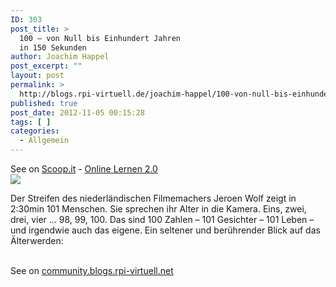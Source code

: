 ```yaml
---
ID: 303
post_title: >
  100 – von Null bis Einhundert Jahren
  in 150 Sekunden
author: Joachim Happel
post_excerpt: ""
layout: post
permalink: >
  http://blogs.rpi-virtuell.de/joachim-happel/100-von-null-bis-einhundert-jahren-in-150-sekunden/
published: true
post_date: 2012-11-05 00:15:28
tags: [ ]
categories:
  - Allgemein
---
```

See on <a href='http://www.scoop.it/t/online-lernen-2-0/p/3205090839/100-von-null-bis-einhundert-jahren-in-150-sekunden'>Scoop.it</a> - <a href='http://www.scoop.it/t/online-lernen-2-0'>Online Lernen 2.0</a><br /><a href='http://www.scoop.it/t/online-lernen-2-0/p/3205090839/100-von-null-bis-einhundert-jahren-in-150-sekunden'><img src='http://img.scoop.it/yDWhsKlqRcueyVKUM3P8oDl72eJkfbmt4t8yenImKBXEejxNn4ZJNZ2ss5Ku7Cxt' /></a><br /><p>Der Streifen des niederl&auml;ndischen Filmemachers Jeroen Wolf zeigt in 2:30min 101 Menschen. Sie sprechen ihr Alter in die Kamera. Eins, zwei, drei, vier &hellip; 98, 99, 100. Das sind 100 Zahlen &ndash; 101 Gesichter &ndash; 101 Leben &ndash; und irgendwie auch das eigene. Ein seltener und ber&uuml;hrender Blick auf das &Auml;lterwerden:</p><br />See on <a href='http://blogs.rpi-virtuell.de/community/2012/11/04/100-von-null-bis-einhundert-jahren-in-150-sekunden-web-competent-november-2012/'>community.blogs.rpi-virtuell.net</a>
